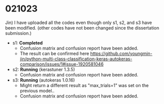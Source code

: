 # 021023
Jin) I have uploaded all the codes even though only s1, s2, and s3 have been modified. (other codes have not been changed since the dissertation submission.) <br/> 

- s1: **Completed** <br/>
  - Confusion matrix and confusion report have been added.<br/>
  - The result can be confirmed here https://github.com/youngmin-jin/python-multi-class-classification-keras-autokeras-comparison/issues/1#issue-1920581046 <br/>
- s2: **Running** (kerastuner 1.3.5)<br/>
  - Confusion matrix and confusion report have been added.<br/>
- s3: **Running** (autokeras 1.0.16)<br/>
  - Might return a different result as "max_trials=1" was set on the previous model..<br/>
  - Confusion matrix and confusion report have been added.



